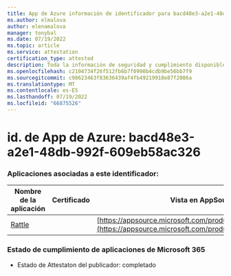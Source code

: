 ```yaml
---
title: App de Azure información de identificador para bacd48e3-a2e1-48db-992f-609eb58ac326
ms.author: elmalova
author: elenamalova
manager: tonybal
ms.date: 07/19/2022
ms.topic: article
ms.service: attestation
certification_type: attested
description: Toda la información de seguridad y cumplimiento disponible para bacd48e3-a2e1-48db-992f-609eb58ac326.
ms.openlocfilehash: c2104734f26f512fb6b7f0990b4cdb9be56bb7f9
ms.sourcegitcommit: c98623463f83636439af4fb49219918e87f2086a
ms.translationtype: MT
ms.contentlocale: es-ES
ms.lasthandoff: 07/19/2022
ms.locfileid: "66875526"
---
```

# <a name="azure-app-id-bacd48e3-a2e1-48db-992f-609eb58ac326"></a>id. de App de Azure: bacd48e3-a2e1-48db-992f-609eb58ac326


### <a name="apps-associated-with-this-id"></a>Aplicaciones asociadas a este identificador:
| **Nombre de la aplicación** | **Certificado** | **Vista en AppSource** |
|--------------|---------------|-----------------------|
| [Rattle](../forward/WA200004030.md) |  | [https://appsource.microsoft.com/product/office/WA200004030](https://appsource.microsoft.com/product/office/WA200004030) |

### <a name="microsoft-365-app-compliance-status"></a>Estado de cumplimiento de aplicaciones de Microsoft 365
- Estado de Attestaton del publicador: completado
